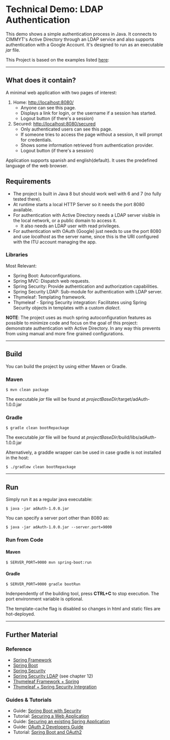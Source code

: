 # Technical Demo: LDAP Authentication
This demo shows a simple authentication process in Java. It connects to CIMMYT's Active Directory through an LDAP service and also supports authentication with a Google Account. It's designed to run as an executable _jar_ file.

This Project is based on the examples listed [here](#aGuide):

---
## What does it contain?
A minimal web application with two pages of interest:

1. Home: [http://localhost:8080/](http://localhost:8080/)
   * Anyone can see this page.
   * Displays a link for login, or the username if a session has started.
   * Logout button (if there's a session)
2. Secured: [http://localhost:8080/secured](http://localhost:8080/secured)
   * Only authenticated users can see this page.
   * If someone tries to access the page without a session, it will prompt for credentials.
   * Shows some information retrieved from authentication provider.
   * Logout button (if there's a session)

Application supports spanish and english(default). It uses the predefined language of the web browser.

## Requirements
* The project is built in Java 8 but should work well with 6 and 7 (no fully tested there).
* At runtime starts a local HTTP Server so it needs the port 8080 available.
* For authentication with Active Directory needs a LDAP server visible in the local network, or a public domain to access it.
    * It also needs an LDAP user with read privileges.
* For authentication with OAuth (Google) just needs to use the port 8080 and use _localhost_ as the server name, since this is the URI configured with  the ITU account managing the app.

### Libraries
Most Relevant:

* Spring Boot: Autoconfigurations.
* Spring MVC: Dispatch web requests.
* Spring Security: Provide authentication and authorization capabilities.
* Spring Security LDAP: Sub-module for authentication with LDAP server.
* Thymeleaf: Templating framework.
* Thymeleaf - Spring Security integration: Facilitates using Spring Security objects in templates with a custom _dialect_.

**NOTE**:
The project uses as much spring autoconfiguration features as possible to  minimize code and focus on the goal of this project: demonstrate authentication with Active Directory. In any way this prevents from using manual and more fine grained configurations.

---
## Build
You can build the project by using either Maven or Gradle. 

### Maven
```
$ mvn clean package
```
The executable _jar_ file will be found at *projectBaseDir*/target/adAuth-1.0.0.jar

### Gradle
```
$ gradle clean bootRepackage
```
The executable _jar_ file will be found at *projectBaseDir*/build/libs/adAuth-1.0.0.jar

Alternatively, a graddle wrapper can be used in case gradle is not installed in the host:
```
$ ./gradlew clean bootRepackage
```
---
## Run
Simply run it as a regular java executable:
```
$ java -jar adAuth-1.0.0.jar
```
You can specify a server port other than 8080 as:
```
$ java -jar adAuth-1.0.0.jar --server.port=9000
```

### Run from Code

#### Maven
```
$ SERVER_PORT=9000 mvn spring-boot:run
```

#### Gradle
```
$ SERVER_PORT=9000 gradle bootRun
```

Indenpendently of the building tool, press **CTRL+C** to stop execution. The port environment variable is optional.

The template-cache flag is disabled so changes in html and static files are hot-deployed.

---
## Further Material

### Reference
* [Spring Framework](http://docs.spring.io/spring/docs/current/spring-framework-reference/htmlsingle/)
* [Spring Boot](http://docs.spring.io/spring-boot/docs/1.4.3.RELEASE/reference/htmlsingle/)
* [Spring Security](http://docs.spring.io/spring-security/site/docs/4.1.4.RELEASE/reference/html/)
* [Spring Security LDAP](http://docs.spring.io/spring-ldap/docs/2.2.0.RELEASE/reference/) (see chapter 12)
* [Thymeleaf Framework + Spring](http://www.thymeleaf.org/doc/tutorials/2.1/thymeleafspring.html)
* [Thymeleaf + Spring Security Integration](http://www.thymeleaf.org/doc/articles/springsecurity.html)

### <a name="aGuide"></a> Guides & Tutorials
* Guide: [Spring Boot with Security](http://docs.spring.io/spring-security/site/docs/current/guides/html5//helloworld-boot.html)
* Tutorial: [Securing a Web Application](https://spring.io/guides/gs/securing-web/)
* Guide: [Securing an existing Spring Application](http://docs.spring.io/spring-security/site/docs/current/guides/html5//helloworld-javaconfig.html)
* Guide: [OAuth 2 Developers Guide](http://projects.spring.io/spring-security-oauth/docs/oauth2.html)
* Tutorial: [Spring Boot and OAuth2](https://spring.io/guides/tutorials/spring-boot-oauth2/)
